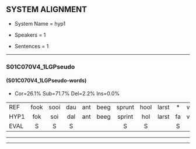 
## SYSTEM ALIGNMENT

- System Name = hyp1

- Speakers = 1

- Sentences = 1

---

### S01C070V4_1LGPseudo

#### (S01C070V4_1LGPseudo-words)

- Cor=26.1%	Sub=71.7%	Del=2.2%	Ins=0.0%

|  |  |  |  |  |  |  |  |  |  |  |  |  |  |  |  |  |  |  |  |  |  |  |  |  |  |  |  |  |  |  |  |  |  |  |  |  |  |  |  |  |  |  |  |  |  |  |
|:--- |:---:|:---:|:---:|:---:|:---:|:---:|:---:|:---:|:---:|:---:|:---:|:---:|:---:|:---:|:---:|:---:|:---:|:---:|:---:|:---:|:---:|:---:|:---:|:---:|:---:|:---:|:---:|:---:|:---:|:---:|:---:|:---:|:---:|:---:|:---:|:---:|:---:|:---:|:---:|:---:|:---:|:---:|:---:|:---:|:---:|:---:|
| REF | fook | sooi | dau | ant | beeg | sprunt | hool | larst | * | vout | zwoei | fam | rachts | * | vaap | sprieuw | keng | swoers | doer | plirt | jien | blard | guul | hoekt | * | * | neeuw | noork | * | vid | zans | leum | haans | spaai | * | sjalt | heik | sank | roen | frijk | eem | schard | grek | dron | snaaf | stuid |
| HYP1 | fok | soi | dal | ant | beeg | sprint | hol | larst | fa | vout | zoui | fan | uch | a | vep | spreel | keng | scoers | doer |  | pliert | en | blart | gul | hookt | nieuw | niel | noork | vi | vit | zans | leun | haams | spay | sjat | sjelt | hejk | sank | roen | freik | één | schart | grek | droom | snaaf | stuit |
| EVAL | S | S | S |  |  | S | S |  | S |  | S | S | S | S | S | S |  | S |  | D | S | S | S | S | S | S | S |  | S | S |  | S | S | S | S | S | S |  |  | S | S | S |  | S |  | S |
---

---
